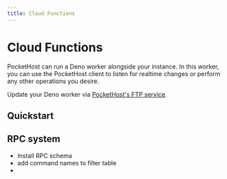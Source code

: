```yaml
---
title: Cloud Functions
---
```


# Cloud Functions

PocketHost can run a Deno worker alongside your instance. In this worker, you can use the PocketHost client to listen for realtime changes or perform any other operations you desire.

Update your Deno worker via [PocketHost's FTP service](ftp).

## Quickstart

## RPC system

- Install RPC schema
- add command names to filter table
-
